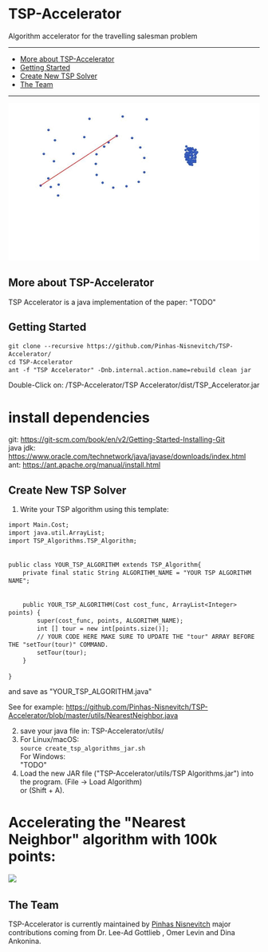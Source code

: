 # TSP-Accelerator
Algorithm accelerator for the travelling salesman problem

------------------------------------------------------------------------------------------------------------------------------
- [More about TSP-Accelerator](#more-about-tsp-accelerator)
- [Getting Started](#getting-started)
- [Create New TSP Solver](#create-new-tsp-solver)
- [The Team](#the-team)
------------------------------------------------------------------------------------------------------------------------------
![](TSPAccelerator.gif)







## More about TSP-Accelerator
TSP Accelerator is a java implementation of the paper: "TODO"



## Getting Started

```
git clone --recursive https://github.com/Pinhas-Nisnevitch/TSP-Accelerator/
cd TSP-Accelerator
ant -f "TSP Accelerator" -Dnb.internal.action.name=rebuild clean jar
```
Double-Click on: /TSP-Accelerator/TSP Accelerator/dist/TSP_Accelerator.jar  

# install dependencies  
git: https://git-scm.com/book/en/v2/Getting-Started-Installing-Git  
java jdk: https://www.oracle.com/technetwork/java/javase/downloads/index.html  
ant: https://ant.apache.org/manual/install.html  


## Create New TSP Solver

1) Write your TSP algorithm using this template:

  ```
  import Main.Cost;
  import java.util.ArrayList;
  import TSP_Algorithms.TSP_Algorithm;


  public class YOUR_TSP_ALGORITHM extends TSP_Algorithm{
      private final static String ALGORITHM_NAME = "YOUR TSP ALGORITHM NAME";


      public YOUR_TSP_ALGORITHM(Cost cost_func, ArrayList<Integer> points) {
          super(cost_func, points, ALGORITHM_NAME);
          int [] tour = new int[points.size()];
          // YOUR CODE HERE MAKE SURE TO UPDATE THE "tour" ARRAY BEFORE THE "setTour(tour)" COMMAND.
          setTour(tour);
      }

  }
  ```
  and save as "YOUR_TSP_ALGORITHM.java"
  
  See for example: https://github.com/Pinhas-Nisnevitch/TSP-Accelerator/blob/master/utils/NearestNeighbor.java

2) save your java file in: TSP-Accelerator/utils/
3) For Linux/macOS:  
   ```source create_tsp_algorithms_jar.sh```  
   For Windows:  
   "TODO"  
4) Load the new JAR file ("TSP-Accelerator/utils/TSP Algorithms.jar") into the program. (File -> Load Algorithm)  
   or (Shift + A).  

# Accelerating the "Nearest Neighbor" algorithm with 100k points:
![](monalisa.png)

## The Team

TSP-Accelerator is currently maintained by [Pinhas Nisnevitch](https://github.com/Pinhas-Nisnevitch)
major contributions coming from Dr. Lee-Ad Gottlieb , Omer Levin and Dina Ankonina.
